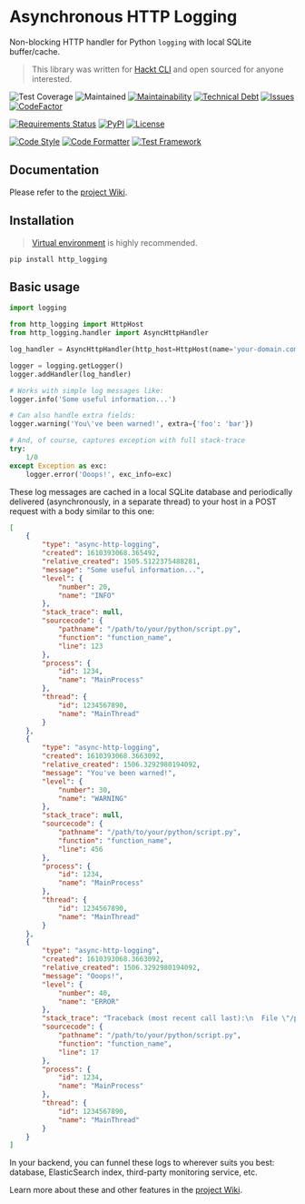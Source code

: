 # Asynchronous HTTP Logging

Non-blocking HTTP handler for Python `logging` with local SQLite buffer/cache.

> This library was written for [Hackt CLI](https://hackt.app/?utm_source=github&utm_medium=gitlink&utm_campaign=oss-py-async-http-logging) and open sourced for anyone interested.

![Test Coverage](https://raw.githubusercontent.com/hacktlib/py-async-http-logging/main/coverage.svg)
![Maintained](https://img.shields.io/maintenance/yes/2021)
[![Maintainability](https://img.shields.io/codeclimate/maintainability/hacktlib/py-async-http-logging)](https://codeclimate.com/github/hacktlib/py-async-http-logging)
[![Technical Debt](https://img.shields.io/codeclimate/tech-debt/hacktlib/py-async-http-logging)](https://codeclimate.com/github/hacktlib/py-async-http-logging)
[![Issues](https://img.shields.io/codeclimate/issues/hacktlib/py-async-http-logging)](https://codeclimate.com/github/hacktlib/py-async-http-logging/issues?category=complexity&engine_name%5B%5D=structure&engine_name%5B%5D=duplication)
[![CodeFactor](https://www.codefactor.io/repository/github/hacktlib/py-async-http-logging/badge)](https://www.codefactor.io/repository/github/hacktlib/py-async-http-logging)

[![Requirements Status](https://requires.io/github/hacktlib/py-async-http-logging/requirements.svg?branch=main)](https://requires.io/github/hacktlib/py-async-http-logging/requirements/?branch=main)
[![PyPI](https://img.shields.io/pypi/v/http_logging)](https://pypi.org/project/http_logging/)
[![License](https://img.shields.io/badge/License-Apache%202.0-blue.svg)](https://opensource.org/licenses/Apache-2.0)

[![Code Style](https://img.shields.io/badge/code%20style-PEP8-lightgrey)](https://github.com/hhatto/autopep8/)
[![Code Formatter](https://img.shields.io/badge/formatter-autopep8-lightgrey)](https://github.com/hhatto/autopep8/)
[![Test Framework](https://img.shields.io/badge/testing-pytest-lightgrey)](https://github.com/pytest-dev/pytest/)


## Documentation

Please refer to the [project Wiki](https://github.com/hacktlib/py-async-http-logging/wiki).


## Installation

> [Virtual environment](https://docs.python.org/3/tutorial/venv.html) is highly recommended.

```shell
pip install http_logging
```


## Basic usage

```python
import logging

from http_logging import HttpHost
from http_logging.handler import AsyncHttpHandler

log_handler = AsyncHttpHandler(http_host=HttpHost(name='your-domain.com'))

logger = logging.getLogger()
logger.addHandler(log_handler)

# Works with simple log messages like:
logger.info('Some useful information...')

# Can also handle extra fields:
logger.warning('You\'ve been warned!', extra={'foo': 'bar'})

# And, of course, captures exception with full stack-trace
try:
    1/0
except Exception as exc:
    logger.error('Ooops!', exc_info=exc)
```

These log messages are cached in a local SQLite database and periodically delivered (asynchronously, in a separate thread) to your host in a POST request with a body similar to this one:

```json
[
    {
        "type": "async-http-logging",
        "created": 1610393068.365492,
        "relative_created": 1505.5122375488281,
        "message": "Some useful information...",
        "level": {
            "number": 20,
            "name": "INFO"
        },
        "stack_trace": null,
        "sourcecode": {
            "pathname": "/path/to/your/python/script.py",
            "function": "function_name",
            "line": 123
        },
        "process": {
            "id": 1234,
            "name": "MainProcess"
        },
        "thread": {
            "id": 1234567890,
            "name": "MainThread"
        }
    },
    {
        "type": "async-http-logging",
        "created": 1610393068.3663092,
        "relative_created": 1506.3292980194092,
        "message": "You've been warned!",
        "level": {
            "number": 30,
            "name": "WARNING"
        },
        "stack_trace": null,
        "sourcecode": {
            "pathname": "/path/to/your/python/script.py",
            "function": "function_name",
            "line": 456
        },
        "process": {
            "id": 1234,
            "name": "MainProcess"
        },
        "thread": {
            "id": 1234567890,
            "name": "MainThread"
        }
    },
    {
        "type": "async-http-logging",
        "created": 1610393068.3663092,
        "relative_created": 1506.3292980194092,
        "message": "Ooops!",
        "level": {
            "number": 40,
            "name": "ERROR"
        },
        "stack_trace": "Traceback (most recent call last):\n  File \"/path/to/your/python/script.py\", line 17, in function_name\n    1/0\nZeroDivisionError: division by zero\n",
        "sourcecode": {
            "pathname": "/path/to/your/python/script.py",
            "function": "function_name",
            "line": 17
        },
        "process": {
            "id": 1234,
            "name": "MainProcess"
        },
        "thread": {
            "id": 1234567890,
            "name": "MainThread"
        }
    }
]
```

In your backend, you can funnel these logs to wherever suits you best: database, ElasticSearch index, third-party monitoring service, etc.

Learn more about these and other features in the [project Wiki](https://github.com/hacktlib/py-async-http-logging/wiki).
